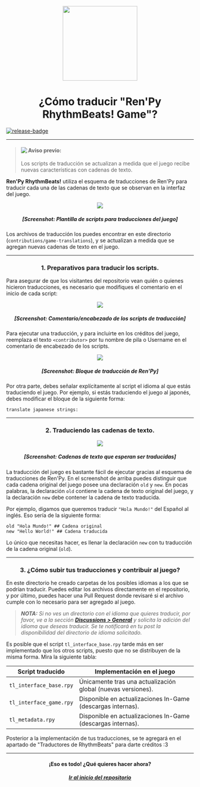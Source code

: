 [release]: https://github.com/CharlieFuu69/RenPy_RhythmBeats/releases
[release-badge]: https://img.shields.io/github/v/release/CharlieFuu69/RenPy_RhythmBeats?style=for-the-badge&logo=github

<p align="center">
  <img width="200" height="200" src="https://user-images.githubusercontent.com/77955772/208582867-fe267999-3f6c-448f-ae78-26b14ced10ac.png">
</p>

<h1 align = "center"> ¿Cómo traducir "Ren'Py RhythmBeats! Game"? </h1>

[![release-badge]][release]

---

> <p align="left">
>    <img align="left" src="https://user-images.githubusercontent.com/77955772/143798585-2a612721-a193-4ec0-af5f-811c6bef6c4c.png"/>
>    <h4>Aviso previo:</h4>
> </p>
>
> Los scripts de traducción se actualizan a medida que el juego recibe nuevas características con cadenas de texto.

**Ren'Py RhythmBeats!** utiliza el esquema de traducciones de Ren'Py para traducir cada una de las cadenas de texto que se observan en la interfaz del juego.

<p align="center">
  <img src="https://user-images.githubusercontent.com/77955772/229024485-a6f61538-53bb-4854-8ed0-b8e7ab76126b.png">
</p>
<h5 align = "center"> <i>[Screenshot: Plantilla de scripts para traducciones del juego]</i> </h5>

Los archivos de traducción los puedes encontrar en este directorio (`contributions/game-translations`), y se actualizan a medida que se agregan nuevas cadenas de texto en el juego.

---

<h3 align = "center"> 1. Preparativos para traducir los scripts. </h3>

Para asegurar de que los visitantes del repositorio vean quién o quienes hicieron traducciones, es necesario que modifiques el comentario en el inicio de cada script:

<p align="center">
  <img src="https://user-images.githubusercontent.com/77955772/229026027-084b58cc-5f54-4f4a-a952-0e60fbd54613.png">
</p>
<h5 align = "center"> <i>[Screenshot: Comentario/encabezado de los scripts de traducción]</i> </h5>

Para ejecutar una traducción, y para incluirte en los créditos del juego, reemplaza el texto `<contributor>` por tu nombre de pila o Username en el comentario de encabezado de los scripts.

<p align="center">
  <img src="https://user-images.githubusercontent.com/77955772/229026549-f92fd473-45a3-407d-9e86-4a90292ad250.png">
</p>
<h5 align = "center"> <i>[Screenshot: Bloque de traducción de Ren'Py]</i> </h5>

Por otra parte, debes señalar explícitamente al script el idioma al que estás traduciendo el juego. Por ejemplo, si estás traduciendo el juego al japonés, debes modificar el bloque de la siguiente forma:

```renpy
translate japanese strings:
```

---

<h3 align = "center"> 2. Traduciendo las cadenas de texto. </h3>

<p align="center">
  <img src="https://user-images.githubusercontent.com/77955772/229027363-1af7cea6-7e59-4a3c-97ea-e3feeedcd6b0.png">
</p>
<h5 align = "center"> <i>[Screenshot: Cadenas de texto que esperan ser traducidas]</i> </h5>

La traducción del juego es bastante fácil de ejecutar gracias al esquema de traducciones de Ren'Py. En el screenshot de arriba puedes distinguir que cada cadena original del juego posee una declaración `old` y `new`. En pocas palabras, la declaración `old` contiene la cadena de texto original del juego, y la declaración `new` debe contener la cadena de texto traducida.

Por ejemplo, digamos que queremos traducir `"Hola Mundo!"` del Español al inglés. Eso sería de la siguiente forma:

```renpy
old "Hola Mundo!" ## Cadena original
new "Hello World!" ## Cadena traducida
```

Lo único que necesitas hacer, es llenar la declaración `new` con tu traducción de la cadena original (`old`).

---

<h3 align = "center"> 3. ¿Cómo subir tus traducciones y contribuir al juego? </h3>

En este directorio he creado carpetas de los posibles idiomas a los que se podrían traducir. Puedes editar los archivos directamente en el repositorio, y por último, puedes hacer una Pull Request donde revisaré si el archivo cumple con lo necesario para ser agregado al juego.

> _**NOTA:** Si no ves un directorio con el idioma que quieres traducir, por favor, ve a la sección **[Discussions > General](https://github.com/CharlieFuu69/RenPy_RhythmBeats/discussions/categories/general)** y solicita la adición del idioma que deseas traducir. Se te notificará en tu post la disponibilidad del directorio de idioma solicitado._

Es posible que el script `tl_interface_base.rpy` tarde más en ser implementado que los otros scripts, puesto que no se distribuyen de la misma forma. Mira la siguiente tabla:

| Script traducido        | Implementación en el juego                                   |
|---|---|
| `tl_interface_base.rpy` | Únicamente tras una actualización global (nuevas versiones). |
| `tl_interface_game.rpy` | Disponible en actualizaciones In-Game (descargas internas).  |
| `tl_metadata.rpy`       | Disponible en actualizaciones In-Game (descargas internas).  |

Posterior a la implementación de tus traducciones, se te agregará en el apartado de "Traductores de RhythmBeats" para darte créditos :3

---

<h4 align = "center"> ¡Eso es todo! ¿Qué quieres hacer ahora? </h4>
<h5 align = "center"> <a href="https://github.com/CharlieFuu69/RenPy_RhythmBeats"> Ir al inicio del repositorio </a> </h5>
